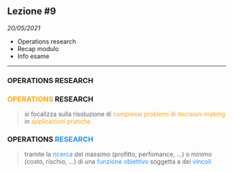 ## Lezione #9 

_20/05/2021_

- Operations research
- Recap modulo
- Info esame

---

<section data-auto-animate>
<h3>OPERATIONS RESEARCH</h3>
</section>
<section data-auto-animate>
<h3><font color='orange'>OPERATIONS</font> RESEARCH</h3>

> si focalizza sulla risoluzione di <font color='orange'>complessi problemi di decision-making</font> in <font color='orange'>applicazioni pratiche</font> 
</section>
<section data-auto-animate>
<h3>OPERATIONS <font color='dodgerblue'>RESEARCH</font></h3>

> tramite la <font color='dodgerblue'>ricerca</font> del massimo (profitto, perfomance, ...) o minimo (costo, rischio, ...) di una <font color='dodgerblue'>funzione obiettivo</font> soggetta a dei <font color='dodgerblue'>vincoli</font>
</section>
